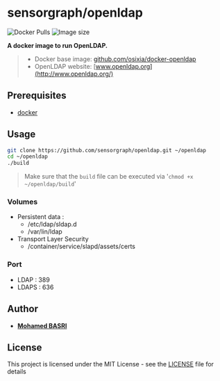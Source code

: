 # sensorgraph/openldap

![Docker Pulls](https://img.shields.io/docker/pulls/sensorgraph/openldap.svg)
![Image size](https://images.microbadger.com/badges/image/sensorgraph/openldap.svg)

**A docker image to run OpenLDAP.**

> * Docker base image: [github.com/osixia/docker-openldap](github.com/osixia/docker-openldap)
> * OpenLDAP website: [www.openldap.org](http://www.openldap.org/)

## Prerequisites

* [docker](https://www.google.com/search?q=how+to+install+docker)

## Usage

```bash
git clone https://github.com/sensorgraph/openldap.git ~/openldap
cd ~/openldap
./build
```

> Make sure that the `build` file can be executed via '`chmod +x ~/openldap/build`'

### Volumes

* Persistent data :
  * /etc/ldap/sldap.d
  * /var/lin/ldap
* Transport Layer Security
  * /container/service/slapd/assets/certs

### Port

* LDAP : 389
* LDAPS : 636

## Author

* [**Mohamed BASRI**](https://github.com/mbasri)

## License

This project is licensed under the MIT License - see the [LICENSE](./LICENSE) file for details
